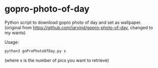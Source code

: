 # gopro-photo-of-day
Python script to download gopro photo of day and set as wallpaper. (original from https://github.com/iarvind/gopro-photo-of-day, changed to my wants) 

Usage:
```sh
python3 goProPhotoOfDay.py x
```
(where x is the number of pics you want to retrieve)
